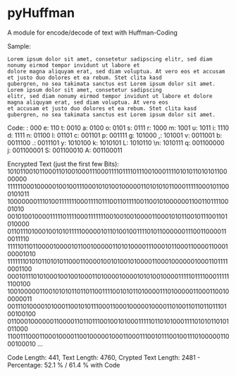 pyHuffman
=========

A module for encode/decode of text with Huffman-Coding

Sample:

    Lorem ipsum dolor sit amet, consetetur sadipscing elitr, sed diam nonumy eirmod tempor invidunt ut labore et 
    dolore magna aliquyam erat, sed diam voluptua. At vero eos et accusam et justo duo dolores et ea rebum. Stet clita kasd 
    gubergren, no sea takimata sanctus est Lorem ipsum dolor sit amet. Lorem ipsum dolor sit amet, consetetur sadipscing 
    elitr, sed diam nonumy eirmod tempor invidunt ut labore et dolore magna aliquyam erat, sed diam voluptua. At vero eos 
    et accusam et justo duo dolores et ea rebum. Stet clita kasd gubergren, no sea takimata sanctus est Lorem ipsum dolor sit amet.

Code:
    : 000
    e: 110
    t: 0010
    a: 0100
    o: 0101
    s: 0111
    r: 1000
    m: 1001
    u: 1011
    i: 1110
    d: 1111
    n: 01100
    l: 01101
    c: 001101
    p: 001111
    g: 101000
    ,: 101001
    v: 0011001
    b: 0011100
    .: 0011101
    y: 1010100
    k: 1010101
    L: 1010110
    \n: 1010111
    q: 001100000
    j: 001100001
    S: 001100010
    A: 001100011

Encrypted Text (just the first few Bits):
    101011001011000110100100011100011110111101110010001111010101101010110000000
    111111000100000100100111000101010010000011010101011000111110001011000101011
    100000001110100111111100011110111001101111001100101000000110011011110001010
    001010010000111110111100011111110010010010000110001010110010111001101010000
    011011101000100101011111000001011010010011110101100000011100110000110011110
    111110110110000100001011001000001101010000111000101100011000011000100001010
    111111101010110101011000110000100101001010000110001000000100011011110001100
    000101110101000100100100011010000100001010100100001111101111000111111100100
    100100000110010101011011011001111001010110100001110100000110001100100000011
    001110100001010001100101011100011000100000100001101001101101101110100100100
    011000100000011000011011011100100101000111110110101000111101010110101011000
    110011100011000100001100100000100011000111001011100100111010000011000100010
    ...
 
Code Length: 441, Text Length: 4760, Crypted Text Length: 2481 - Percentage: 52.1 % / 61.4 % with Code
